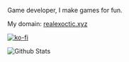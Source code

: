 Game developer, I make games for fun.

My domain: [realexoctic.xyz](https://realexoctic.xyz)


[![ko-fi](https://www.ko-fi.com/img/githubbutton_sm.svg)](https://ko-fi.com/Y8Y532A3X)

![Github Stats](https://github-readme-stats.vercel.app/api?username=RealExoctic&show_icons=true&theme=dark)

